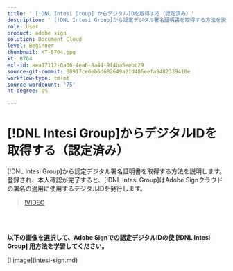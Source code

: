 ```yaml
---
title: ' [!DNL Intesi Group] からデジタルIDを取得する（認定済み）'
description: ' [!DNL Intesi Group]から認定デジタル署名証明書を取得する方法を説明します'
role: User
product: adobe sign
solution: Document Cloud
level: Beginner
thumbnail: KT-8704.jpg
kt: 8704
exl-id: aea17112-0a06-4ea6-8a44-9f4ba5eebc29
source-git-commit: 30917ce6eb6d682649a21d486eefa9482339410e
workflow-type: tm+mt
source-wordcount: '75'
ht-degree: 0%

---
```


# [!DNL Intesi Group]からデジタルIDを取得する（認定済み）

[!DNL Intesi Group]から認定デジタル署名証明書を取得する方法を説明します。 登録され、本人確認が完了すると、[!DNL Intesi Group]はAdobe Signクラウドの署名の適用に使用するデジタルIDを発行します。

>[!VIDEO](https://video.tv.adobe.com/v/337064?hidetitle=true)

<br> 

**以下の画像を選択して、Adobe Signでの認定デジタルIDの使 [!DNL Intesi Group] 用方法を学習してください。**

[! [image](assets/IntesiSign_400.png)](intesi-sign.md)
